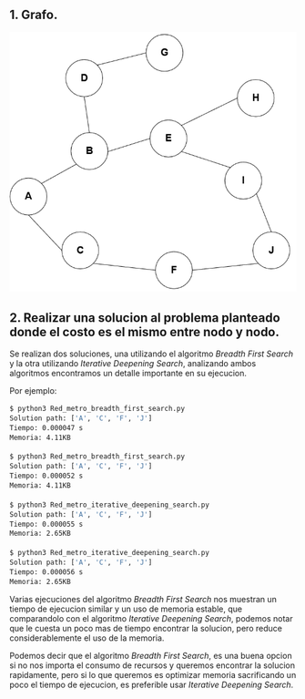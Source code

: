 ## 1. Grafo.
![Grafo](./grafo.png)

## 2. Realizar una solucion al problema planteado donde el costo es el mismo entre nodo y nodo.
Se realizan dos soluciones, una utilizando el algoritmo *Breadth First Search* y la otra utilizando *Iterative Deepening Search*, analizando ambos algoritmos encontramos un detalle importante en su ejecucion.

Por ejemplo: 

```sh
$ python3 Red_metro_breadth_first_search.py
Solution path: ['A', 'C', 'F', 'J']
Tiempo: 0.000047 s
Memoria: 4.11KB

$ python3 Red_metro_breadth_first_search.py
Solution path: ['A', 'C', 'F', 'J']
Tiempo: 0.000052 s
Memoria: 4.11KB

$ python3 Red_metro_iterative_deepening_search.py
Solution path: ['A', 'C', 'F', 'J']
Tiempo: 0.000055 s
Memoria: 2.65KB

$ python3 Red_metro_iterative_deepening_search.py
Solution path: ['A', 'C', 'F', 'J']
Tiempo: 0.000056 s
Memoria: 2.65KB
```

Varias ejecuciones del algoritmo *Breadth First Search* nos muestran un tiempo de ejecucion similar y un uso de memoria estable, que comparandolo con el algoritmo *Iterative Deepening Search*, podemos notar que le cuesta un poco mas de tiempo encontrar la solucion, pero reduce considerablemente el uso de la memoria.

Podemos decir que el algoritmo *Breadth First Search*, es una buena opcion si no nos importa el consumo de recursos y queremos encontrar la solucion rapidamente, pero si lo que queremos es optimizar memoria sacrificando un poco el tiempo de ejecucion, es preferible usar *Iterative Deepening Search*.

